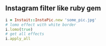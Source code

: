 ## Instagram filter like ruby gem

```ruby
i = Instait::InstaPic.new 'some_pic.jpg'
# lomo effect with white border
i.lomo(true)
# get all effects
i.apply_all
```
